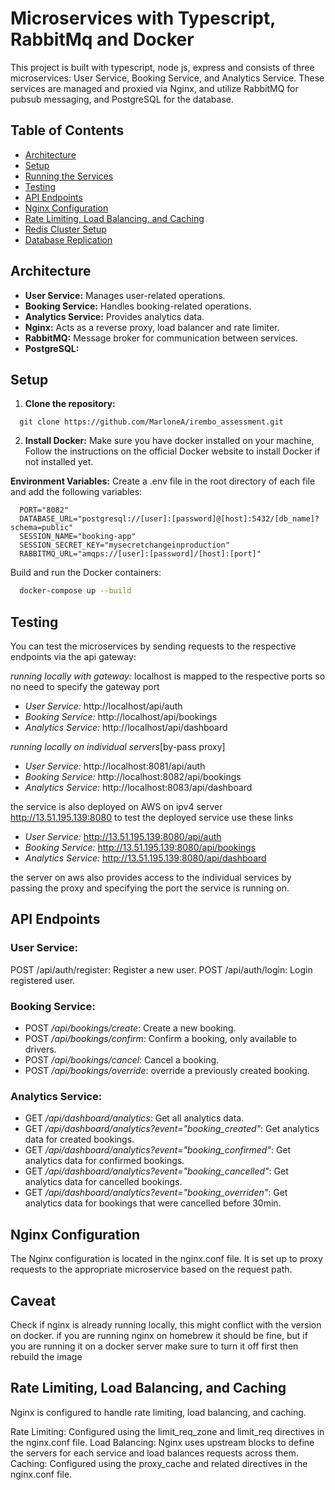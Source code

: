 # Microservices with Typescript, RabbitMq and Docker

This project is built with typescript, node js, express and consists of three microservices: User Service, Booking Service, and Analytics Service. These services are managed and proxied via Nginx, and utilize RabbitMQ for pubsub messaging, and PostgreSQL for the database.

## Table of Contents

- [Architecture](#architecture)
- [Setup](#setup)
- [Running the Services](#running-the-services)
- [Testing](#testing)
- [API Endpoints](#api-endpoints)
- [Nginx Configuration](#nginx-configuration)
- [Rate Limiting, Load Balancing, and Caching](#rate-limiting-load-balancing-and-caching)
- [Redis Cluster Setup](#redis-cluster-setup)
- [Database Replication](#database-replication)

## Architecture

- **User Service:** Manages user-related operations.
- **Booking Service:** Handles booking-related operations.
- **Analytics Service:** Provides analytics data.
- **Nginx:** Acts as a reverse proxy, load balancer and rate limiter.
- **RabbitMQ:** Message broker for communication between services.
- **PostgreSQL:** 

## Setup

1. **Clone the repository:**
```
  git clone https://github.com/MarloneA/irembo_assessment.git
```

2. **Install Docker:**
Make sure you have docker installed on your machine, Follow the instructions on the official Docker website to install Docker if not installed yet.

**Environment Variables:**
Create a .env file in the root directory of each file and add the following variables:

```
  PORT="8082"
  DATABASE_URL="postgresql://[user]:[password]@[host]:5432/[db_name]?schema=public"
  SESSION_NAME="booking-app"
  SESSION_SECRET_KEY="mysecretchangeinproduction"
  RABBITMQ_URL="amqps://[user]:[password]/[host]:[port]"
```

Build and run the Docker containers:
```bash
  docker-compose up --build
```


## Testing
You can test the microservices by sending requests to the respective endpoints via the api gateway:

*running locally with gateway:*
localhost is mapped to the respective ports so no need to specify the gateway port

- *User Service:* http://localhost/api/auth
- *Booking Service:* http://localhost/api/bookings
- *Analytics Service:* http://localhost/api/dashboard

*running locally on individual servers*[by-pass proxy]

- *User Service:* http://localhost:8081/api/auth
- *Booking Service:* http://localhost:8082/api/bookings
- *Analytics Service:* http://localhost:8083/api/dashboard

the service is also deployed on AWS on ipv4 server http://13.51.195.139:8080 to test the deployed service use these links

- *User Service:* http://13.51.195.139:8080/api/auth
- *Booking Service:* http://13.51.195.139:8080/api/bookings
- *Analytics Service:* http://13.51.195.139:8080/api/dashboard

the server on aws also provides access to the individual services by passing the proxy and specifying the port the service is running on.

## API Endpoints
### User Service:

POST /api/auth/register: Register a new user.
POST /api/auth/login: Login registered user.

### Booking Service:

- POST */api/bookings/create*: Create a new booking.
- POST */api/bookings/confirm*: Confirm a booking, only available to drivers.
- POST */api/bookings/cancel*: Cancel a booking.
- POST */api/bookings/override*: override a previously created booking.

### Analytics Service:

- GET */api/dashboard/analytics*: Get all analytics data.
- GET */api/dashboard/analytics?event="booking_created"*: Get analytics data for created bookings.
- GET */api/dashboard/analytics?event="booking_confirmed"*: Get analytics data for confirmed bookings.
- GET */api/dashboard/analytics?event="booking_cancelled"*: Get analytics data for cancelled bookings.
- GET */api/dashboard/analytics?event="booking_overriden"*: Get analytics data for bookings that were cancelled before 30min.

## Nginx Configuration
The Nginx configuration is located in the nginx.conf file. It is set up to proxy requests to the appropriate microservice based on the request path.

## Caveat
Check if nginx is already running locally, this might conflict with the version on docker. if you are running nginx on homebrew it should be fine, but if you are running it on a docker server make sure to turn it off first then rebuild the image

## Rate Limiting, Load Balancing, and Caching
Nginx is configured to handle rate limiting, load balancing, and caching.

Rate Limiting: Configured using the limit_req_zone and limit_req directives in the nginx.conf file.
Load Balancing: Nginx uses upstream blocks to define the servers for each service and load balances requests across them.
Caching: Configured using the proxy_cache and related directives in the nginx.conf file.